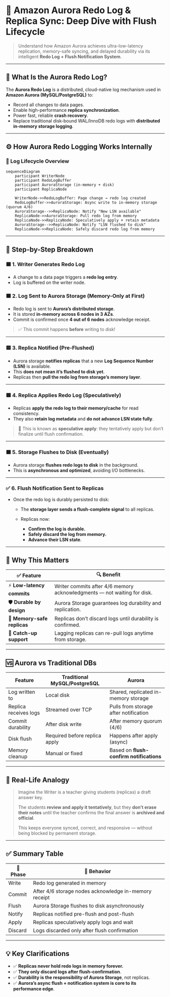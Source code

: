 # 🧾 **Amazon Aurora Redo Log & Replica Sync: Deep Dive with Flush Lifecycle**

> Understand how Amazon Aurora achieves ultra-low-latency replication, memory-safe syncing, and delayed durability via its intelligent **Redo Log + Flush Notification System**.

---

## 🧠 **What Is the Aurora Redo Log?**

The **Aurora Redo Log** is a distributed, cloud-native log mechanism used in **Amazon Aurora (MySQL/PostgreSQL)** to:

- Record all changes to data pages.
- Enable high-performance **replica synchronization**.
- Power fast, reliable **crash recovery**.
- Replace traditional disk-bound WAL/InnoDB redo logs with **distributed in-memory storage logging**.

---

## ⚙️ **How Aurora Redo Logging Works Internally**

### 🧩 Log Lifecycle Overview

```mermaid
sequenceDiagram
    participant WriterNode
    participant RedoLogBuffer
    participant AuroraStorage (in-memory + disk)
    participant ReplicaNode

    WriterNode->>RedoLogBuffer: Page change → redo log created
    RedoLogBuffer->>AuroraStorage: Async write to in-memory storage (quorum 4/6)
    AuroraStorage-->>ReplicaNode: Notify "New LSN available"
    ReplicaNode->>AuroraStorage: Pull redo log from memory
    ReplicaNode->>ReplicaNode: Speculatively apply + retain metadata
    AuroraStorage-->>ReplicaNode: Notify "LSN flushed to disk"
    ReplicaNode->>ReplicaNode: Safely discard redo log from memory
```

---

## 🧠 **Step-by-Step Breakdown**

### 🟦 1. **Writer Generates Redo Log**

- A change to a data page triggers a **redo log entry**.
- Log is buffered on the writer node.

### 🟧 2. **Log Sent to Aurora Storage (Memory-Only at First)**

- Redo log is sent to **Aurora’s distributed storage**.
- It is stored **in-memory across 6 nodes in 3 AZs**.
- Commit is confirmed once **4 out of 6 nodes** acknowledge receipt.

> ✅ This commit happens **before** writing to disk!

---

### 🟨 3. **Replica Notified (Pre-Flushed)**

- Aurora storage **notifies replicas** that a new **Log Sequence Number (LSN)** is available.
- This **does not mean it’s flushed to disk yet**.
- Replicas then **pull the redo log from storage’s memory layer**.

---

### 🟩 4. **Replica Applies Redo Log (Speculatively)**

- Replicas **apply the redo log to their memory/cache** for read consistency.
- They also **retain log metadata** and **do not advance LSN state fully**.

> 🧠 This is known as **speculative apply**: they tentatively apply but don’t finalize until flush confirmation.

---

### 🟫 5. **Storage Flushes to Disk (Eventually)**

- Aurora storage **flushes redo logs to disk** in the background.
- This is **asynchronous and optimized**, avoiding I/O bottlenecks.

---

### ✅ 6. **Flush Notification Sent to Replicas**

- Once the redo log is durably persisted to disk:

  - The **storage layer sends a flush-complete signal** to all replicas.
  - Replicas now:

    - **Confirm the log is durable.**
    - **Safely discard the log from memory.**
    - **Advance their LSN state**.

---

## 🧠 Why This Matters

| ✅ Feature                  | 🔍 Benefit                                                              |
| --------------------------- | ----------------------------------------------------------------------- |
| ⚡ **Low-latency commits**  | Writer commits after 4/6 memory acknowledgments — not waiting for disk. |
| 🛡️ **Durable by design**    | Aurora Storage guarantees log durability and replication.               |
| 🧠 **Memory-safe replicas** | Replicas don’t discard logs until durability is confirmed.              |
| 🔁 **Catch-up support**     | Lagging replicas can re-pull logs anytime from storage.                 |

---

## 🆚 Aurora vs Traditional DBs

| Feature               | Traditional MySQL/PostgreSQL  | Aurora                                   |
| --------------------- | ----------------------------- | ---------------------------------------- |
| Log written to        | Local disk                    | Shared, replicated in-memory storage     |
| Replica receives logs | Streamed over TCP             | Pulls from storage after notification    |
| Commit durability     | After disk write              | After memory quorum (4/6)                |
| Disk flush            | Required before replica apply | Happens after apply (async)              |
| Memory cleanup        | Manual or fixed               | Based on **flush-confirm notifications** |

---

## 🧪 Real-Life Analogy

> Imagine the Writer is a teacher giving students (replicas) a draft answer key.
>
> The students **review and apply it tentatively**, but they **don’t erase their notes** until the teacher confirms the final answer is **archived and official**.
>
> This keeps everyone synced, correct, and responsive — without being blocked by permanent storage.

---

## ✅ Summary Table

| 🔹 Phase | 🔸 Behavior                                           |
| -------- | ----------------------------------------------------- |
| Write    | Redo log generated in memory                          |
| Commit   | After 4/6 storage nodes acknowledge in-memory receipt |
| Flush    | Aurora Storage flushes to disk asynchronously         |
| Notify   | Replicas notified pre-flush and post-flush            |
| Apply    | Replicas speculatively apply logs and wait            |
| Discard  | Logs discarded only after flush confirmation          |

---

## 💡 Key Clarifications

- ✅ **Replicas never hold redo logs in memory forever.**
- ✅ **They only discard logs after flush-confirmation**.
- ✅ **Durability is the responsibility of Aurora Storage**, not replicas.
- ✅ **Aurora’s async flush + notification system is core to its performance edge**.

